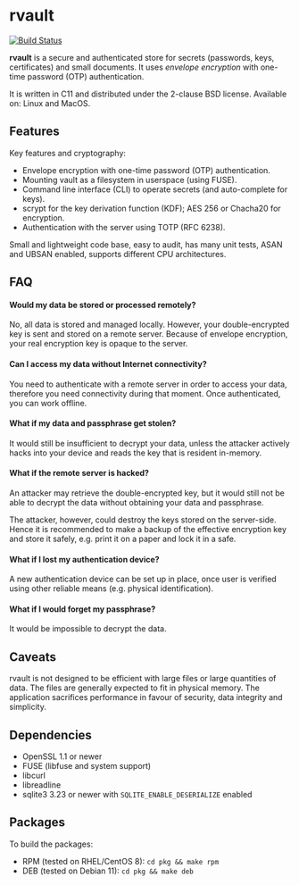 # rvault

[![Build Status](https://travis-ci.org/rmind/rvault.svg?branch=master)](https://travis-ci.org/rmind/rvault)

**rvault** is a secure and authenticated store for secrets (passwords,
keys, certificates) and small documents.  It uses _envelope encryption_
with one-time password (OTP) authentication.

It is written in C11 and distributed under the 2-clause BSD license.
Available on: Linux and MacOS.

## Features

Key features and cryptography:
- Envelope encryption with one-time password (OTP) authentication.
- Mounting vault as a filesystem in userspace (using FUSE).
- Command line interface (CLI) to operate secrets (and auto-complete for keys).
- scrypt for the key derivation function (KDF); AES 256 or Chacha20 for encryption.
- Authentication with the server using TOTP (RFC 6238).

Small and lightweight code base, easy to audit, has many unit tests,
ASAN and UBSAN enabled, supports different CPU architectures.

## FAQ

#### Would my data be stored or processed remotely?

No, all data is stored and managed locally.  However, your double-encrypted
key is sent and stored on a remote server.  Because of envelope encryption,
your real encryption key is opaque to the server.

#### Can I access my data without Internet connectivity?

You need to authenticate with a remote server in order to access your data,
therefore you need connectivity during that moment.  Once authenticated,
you can work offline.

#### What if my data and passphrase get stolen?

It would still be insufficient to decrypt your data, unless the attacker
actively hacks into your device and reads the key that is resident in-memory.

#### What if the remote server is hacked?

An attacker may retrieve the double-encrypted key, but it would still not
be able to decrypt the data without obtaining your data and passphrase.

The attacker, however, could destroy the keys stored on the server-side.
Hence it is recommended to make a backup of the effective encryption key
and store it safely, e.g. print it on a paper and lock it in a safe.

#### What if I lost my authentication device?

A new authentication device can be set up in place, once user is verified
using other reliable means (e.g. physical identification).

#### What if I would forget my passphrase?

It would be impossible to decrypt the data.

## Caveats

rvault is not designed to be efficient with large files or large quantities
of data.  The files are generally expected to fit in physical memory.  The
application sacrifices performance in favour of security, data integrity and
simplicity.

## Dependencies

- OpenSSL 1.1 or newer
- FUSE (libfuse and system support)
- libcurl
- libreadline
- sqlite3 3.23 or newer with `SQLITE_ENABLE_DESERIALIZE` enabled

## Packages

To build the packages:
* RPM (tested on RHEL/CentOS 8): `cd pkg && make rpm`
* DEB (tested on Debian 11): `cd pkg && make deb`

